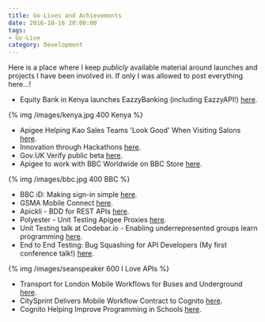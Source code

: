 ```yaml
---
title: Go-Lives and Achievements
date: 2016-10-16 20:00:00
tags: 
- Go-Live
category: Development
---
```


Here is a place where I keep *publicly* available material around launches and projects I have been involved in. If only I was allowed to post everything here...!

* Equity Bank in Kenya launches EazzyBanking (including EazzyAPI!) [here](http://techmoran.com/equity-bank-partners-oracle-launch-eazzybanking-banking-service-platform/).

{% img /images/kenya.jpg 400 Kenya %}

* Apigee Helping Kao Sales Teams 'Look Good' When Visiting Salons [here](http://apigee.com/about/press-release/apigee-helping-kao-sales-teams-%E2%80%98look-good%E2%80%99-when-visiting-salons).
* Innovation through Hackathons [here](https://community.apigee.com/articles/27628/innovation-through-hackathons.html).
* Gov.UK Verify public beta [here](https://identityassurance.blog.gov.uk/2014/10/14/gov-uk-verify-public-beta/).
* Apigee to work with BBC Worldwide on BBC Store [here](http://apigee.com/about/press-release/apigee-work-bbc-worldwide-bbc-store).

{% img /images/bbc.jpg 400 BBC %}

* BBC iD: Making sign-in simple [here](http://www.bbc.co.uk/blogs/internet/entries/e77985a0-acc2-3494-9627-60b868cc8ba5).
* GSMA Mobile Connect [here](http://www.gsma.com/personaldata/mobile-connect).
* Apickli - BDD for REST APIs [here](https://github.com/apickli/apickli).
* Polyester - Unit Testing Apigee Proxies [here](https://github.com/seantdg/apigee-polyester).
* Unit Testing talk at Codebar.io - Enabling underrepresented groups learn programming [here](https://codebar.io/workshops/271).
* End to End Testing: Bug Squashing for API Developers (My first conference talk!) [here](http://london.iloveapis.com/forums/).

{% img /images/seanspeaker 600 I Love APIs %}

* Transport for London Mobile Workflows for Buses and Underground [here](http://www.cognitoiq.com/news/transport-for-london-selects-cognito-to-boost-mobile-workforce-productivity).
* CitySprint Delivers Mobile Workflow Contract to Cognito [here](http://www.eurocomms.com/industry-news/4210-1053).
* Cognito Helping Improve Programming in Schools [here](http://www.ebpwb.co.uk/chips-challenge/).

